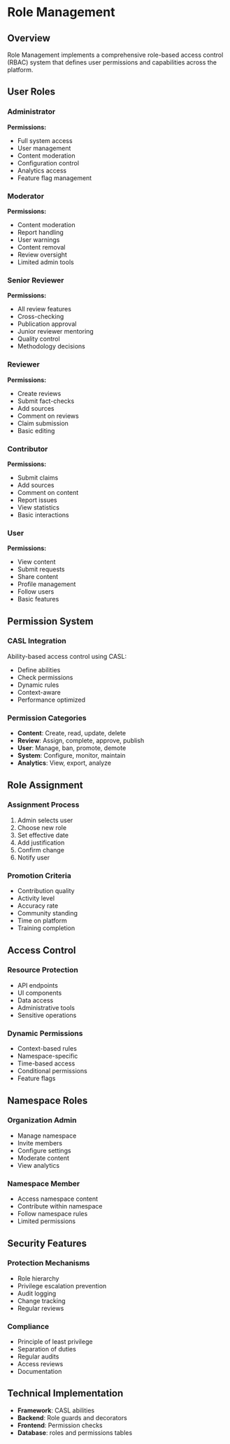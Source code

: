 # Role Management

## Overview
Role Management implements a comprehensive role-based access control (RBAC) system that defines user permissions and capabilities across the platform.

## User Roles

### Administrator
**Permissions:**
- Full system access
- User management
- Content moderation
- Configuration control
- Analytics access
- Feature flag management

### Moderator
**Permissions:**
- Content moderation
- Report handling
- User warnings
- Content removal
- Review oversight
- Limited admin tools

### Senior Reviewer
**Permissions:**
- All review features
- Cross-checking
- Publication approval
- Junior reviewer mentoring
- Quality control
- Methodology decisions

### Reviewer
**Permissions:**
- Create reviews
- Submit fact-checks
- Add sources
- Comment on reviews
- Claim submission
- Basic editing

### Contributor
**Permissions:**
- Submit claims
- Add sources
- Comment on content
- Report issues
- View statistics
- Basic interactions

### User
**Permissions:**
- View content
- Submit requests
- Share content
- Profile management
- Follow users
- Basic features

## Permission System

### CASL Integration
Ability-based access control using CASL:
- Define abilities
- Check permissions
- Dynamic rules
- Context-aware
- Performance optimized

### Permission Categories
- **Content**: Create, read, update, delete
- **Review**: Assign, complete, approve, publish
- **User**: Manage, ban, promote, demote
- **System**: Configure, monitor, maintain
- **Analytics**: View, export, analyze

## Role Assignment

### Assignment Process
1. Admin selects user
2. Choose new role
3. Set effective date
4. Add justification
5. Confirm change
6. Notify user

### Promotion Criteria
- Contribution quality
- Activity level
- Accuracy rate
- Community standing
- Time on platform
- Training completion

## Access Control

### Resource Protection
- API endpoints
- UI components
- Data access
- Administrative tools
- Sensitive operations

### Dynamic Permissions
- Context-based rules
- Namespace-specific
- Time-based access
- Conditional permissions
- Feature flags

## Namespace Roles

### Organization Admin
- Manage namespace
- Invite members
- Configure settings
- Moderate content
- View analytics

### Namespace Member
- Access namespace content
- Contribute within namespace
- Follow namespace rules
- Limited permissions

## Security Features

### Protection Mechanisms
- Role hierarchy
- Privilege escalation prevention
- Audit logging
- Change tracking
- Regular reviews

### Compliance
- Principle of least privilege
- Separation of duties
- Regular audits
- Access reviews
- Documentation

## Technical Implementation
- **Framework**: CASL abilities
- **Backend**: Role guards and decorators
- **Frontend**: Permission checks
- **Database**: roles and permissions tables